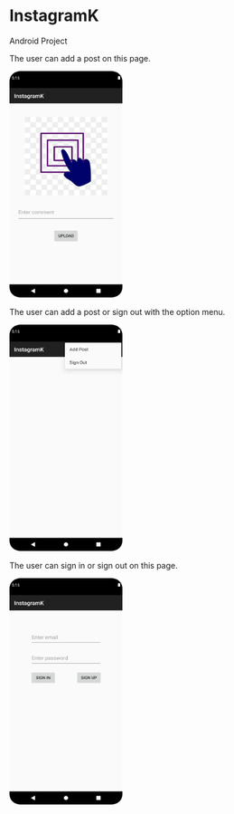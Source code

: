 # InstagramK
 Android Project

The user can add a post on this page.

<img src="https://github.com/bengisusaahin/InstagramK/blob/main/addPost.png" width = "200" height = "400">

The user can add a post or sign out with the option menu.

<img src="https://github.com/bengisusaahin/InstagramK/blob/main/optionMenu.png" width = "200" height = "400">

The user can sign in or sign out on this page.

<img src="https://github.com/bengisusaahin/InstagramK/blob/main/main.png" width = "200" height = "400">
